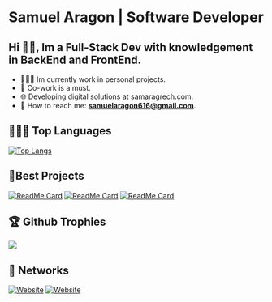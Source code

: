 # Samuel Aragon | Software Developer

## Hi 👋🏽, Im a Full-Stack Dev with knowledgement in BackEnd and FrontEnd.

- 👨🏽‍💻 Im currently work in personal projects.
- 👥 Co-work is a must.
- 🌐 Developing digital solutions at samaragrech.com.
- 📩 How to reach me: **samuelaragon616@gmail.com**.

## 🤹🏽‍♂️ Top Languages

[![Top Langs](https://github-readme-stats.vercel.app/api/top-langs/?username=Samuelarag1&layout=donut)](https://github.com/anuraghazra/github-readme-stats)

## 🌟Best Projects

[![ReadMe Card](https://github-readme-stats.vercel.app/api/pin/?username=samuelarag1&repo=my-wines-app-client)](https://github.com/Samuelarag1/my-wines-app-client)
[![ReadMe Card](https://github-readme-stats.vercel.app/api/pin/?username=samuelarag1&repo=wine-sv)](https://github.com/Samuelarag1/wine-sv)
[![ReadMe Card](https://github-readme-stats.vercel.app/api/pin/?username=samuelarag1&repo=n-Ecommerce)](https://github.com/Samuelarag1/n-Ecommerce)

## 🏆 Github Trophies

<img src="https://github-profile-trophy.vercel.app/?username=samuelarag1&theme=juicyfresh&no-bg=true" />

## 📌 Networks

[![Website](https://img.shields.io/badge/Linkedin-0e76a8?style=for-the-badge&logo=web&logoColor=white)](https://www.linkedin.com/in/samuelarag1/)
[![Website](https://img.shields.io/badge/Portfolio-000000?style=for-the-badge&logo=web&logoColor=white)]([https://samuelaragon.vercel.app](https://samuel-aragon.vercel.app/)/)
